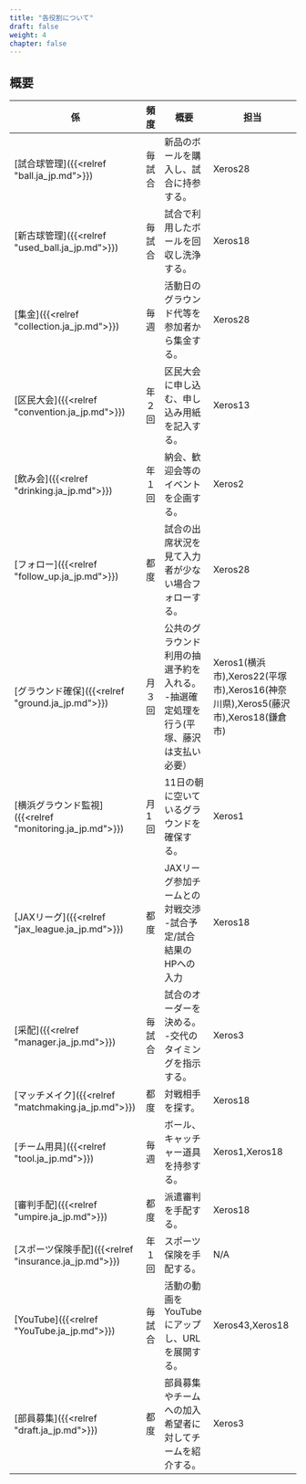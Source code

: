 ```yaml
---
title: "各役割について"
draft: false
weight: 4
chapter: false
---
```


## 概要

|係|頻度|概要|担当|
|-|-|-|-|
|[試合球管理]({{<relref "ball.ja_jp.md">}})|毎試合|新品のボールを購入し、試合に持参する。|Xeros28|
|[新古球管理]({{<relref "used_ball.ja_jp.md">}})|毎試合|試合で利用したボールを回収し洗浄する。|Xeros18|
|[集金]({{<relref "collection.ja_jp.md">}})|毎週|活動日のグラウンド代等を参加者から集金する。|Xeros28|
|[区民大会]({{<relref "convention.ja_jp.md">}})|年２回|区民大会に申し込む、申し込み用紙を記入する。|Xeros13|
|[飲み会]({{<relref "drinking.ja_jp.md">}})|年１回|納会、歓迎会等のイベントを企画する。|Xeros2|
|[フォロー]({{<relref "follow_up.ja_jp.md">}})|都度|試合の出席状況を見て入力者が少ない場合フォローする。|Xeros28|
|[グラウンド確保]({{<relref "ground.ja_jp.md">}})|月３回|公共のグラウンド利用の抽選予約を入れる。<BR>-抽選確定処理を行う(平塚、藤沢は支払い必要）|Xeros1(横浜市),Xeros22(平塚市),Xeros16(神奈川県),Xeros5(藤沢市),Xeros18(鎌倉市)|
|[横浜グラウンド監視]({{<relref "monitoring.ja_jp.md">}})|月1回|11日の朝に空いているグラウンドを確保する。|Xeros1|
|[JAXリーグ]({{<relref "jax_league.ja_jp.md">}})|都度|JAXリーグ参加チームとの対戦交渉<BR>-試合予定/試合結果のHPへの入力|Xeros18|
|[采配]({{<relref "manager.ja_jp.md">}})|毎試合|試合のオーダーを決める。<BR>-交代のタイミングを指示する。|Xeros3|
|[マッチメイク]({{<relref "matchmaking.ja_jp.md">}})|都度|対戦相手を探す。|Xeros18|
|[チーム用具]({{<relref "tool.ja_jp.md">}})|毎週|ボール、キャッチャー道具を持参する。|Xeros1,Xeros18|
|[審判手配]({{<relref "umpire.ja_jp.md">}})|都度|派遣審判を手配する。|Xeros18|
|[スポーツ保険手配]({{<relref "insurance.ja_jp.md">}})|年１回|スポーツ保険を手配する。|N/A|
|[YouTube]({{<relref "YouTube.ja_jp.md">}})|毎試合|活動の動画をYouTubeにアップし、URLを展開する。|Xeros43,Xeros18|
|[部員募集]({{<relref "draft.ja_jp.md">}})|都度|部員募集やチームへの加入希望者に対してチームを紹介する。|Xeros3|

